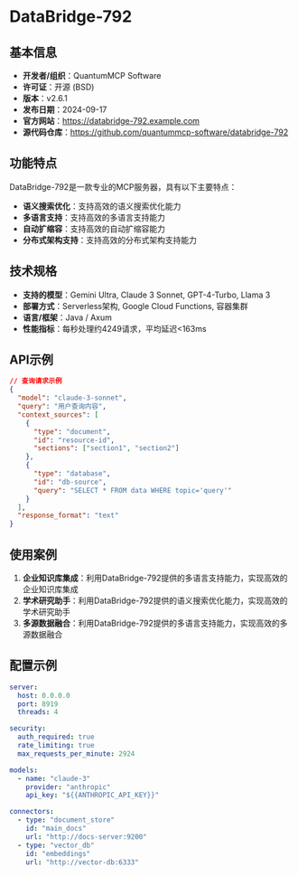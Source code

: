 # DataBridge-792

## 基本信息

- **开发者/组织**：QuantumMCP Software
- **许可证**：开源 (BSD)
- **版本**：v2.6.1
- **发布日期**：2024-09-17
- **官方网站**：https://databridge-792.example.com
- **源代码仓库**：https://github.com/quantummcp-software/databridge-792

## 功能特点

DataBridge-792是一款专业的MCP服务器，具有以下主要特点：

- **语义搜索优化**：支持高效的语义搜索优化能力
- **多语言支持**：支持高效的多语言支持能力
- **自动扩缩容**：支持高效的自动扩缩容能力
- **分布式架构支持**：支持高效的分布式架构支持能力


## 技术规格

- **支持的模型**：Gemini Ultra, Claude 3 Sonnet, GPT-4-Turbo, Llama 3
- **部署方式**：Serverless架构, Google Cloud Functions, 容器集群
- **语言/框架**：Java / Axum
- **性能指标**：每秒处理约4249请求，平均延迟<163ms

## API示例

```json
// 查询请求示例
{
  "model": "claude-3-sonnet",
  "query": "用户查询内容",
  "context_sources": [
    {
      "type": "document",
      "id": "resource-id",
      "sections": ["section1", "section2"]
    },
    {
      "type": "database",
      "id": "db-source",
      "query": "SELECT * FROM data WHERE topic='query'"
    }
  ],
  "response_format": "text"
}
```

## 使用案例

1. **企业知识库集成**：利用DataBridge-792提供的多语言支持能力，实现高效的企业知识库集成
2. **学术研究助手**：利用DataBridge-792提供的语义搜索优化能力，实现高效的学术研究助手
3. **多源数据融合**：利用DataBridge-792提供的多语言支持能力，实现高效的多源数据融合


## 配置示例

```yaml
server:
  host: 0.0.0.0
  port: 8919
  threads: 4

security:
  auth_required: true
  rate_limiting: true
  max_requests_per_minute: 2924

models:
  - name: "claude-3"
    provider: "anthropic"
    api_key: "${{ANTHROPIC_API_KEY}}"

connectors:
  - type: "document_store"
    id: "main_docs"
    url: "http://docs-server:9200"
  - type: "vector_db"
    id: "embeddings"
    url: "http://vector-db:6333"
```